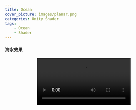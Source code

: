 ```yaml
---
title: Ocean
cover_picture: images/planar.png
categories: Unity Shader
tags:
    - Ocean 
    - Shader
---
```

#### 海水效果

<video src="https://xb-resource.oss-cn-shanghai.aliyuncs.com/water1-1.mp4" controls="controls" style="max-width: 100%; display: block; margin-left: auto; margin-right: auto;">
your browser does not support the video tag
</video>


